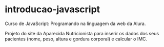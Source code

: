 # introducao-javascript
Curso de JavaScript: Programando na linguagem da web da Alura.

Projeto do site da Aparecida Nutricionista para inserir os dados dos seus pacientes (nome, peso, altura e	gordura corporal) e calcular o	IMC.
